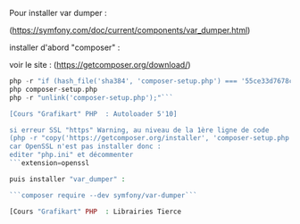 Pour installer var dumper :

(https://symfony.com/doc/current/components/var_dumper.html)

installer d'abord "composer" :

voir le site : (https://getcomposer.org/download/)

```php -r "copy('https://getcomposer.org/installer', 'composer-setup.php');"
php -r "if (hash_file('sha384', 'composer-setup.php') === '55ce33d7678c5a611085589f1f3ddf8b3c52d662cd01d4ba75c0ee0459970c2200a51f492d557530c71c15d8dba01eae') { echo 'Installer verified'; } else { echo 'Installer corrupt'; unlink('composer-setup.php'); } echo PHP_EOL;"
php composer-setup.php
php -r "unlink('composer-setup.php');"```

[Cours "Grafikart" PHP  : Autoloader 5'10]

si erreur SSL "https" Warning, au niveau de la 1ère ligne de code 
(php -r "copy('https://getcomposer.org/installer', 'composer-setup.php');")
car OpenSSL n'est pas installer donc :
editer "php.ini" et décommenter 
```extension=openssl

puis installer "var_dumper" :

```composer require --dev symfony/var-dumper```

[Cours "Grafikart" PHP  : Librairies Tierce

